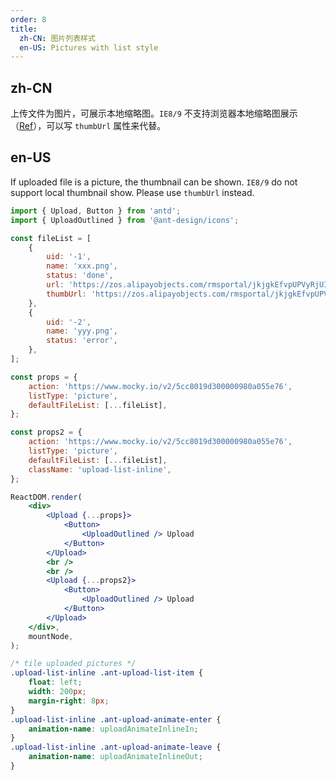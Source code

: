 ```yaml
---
order: 8
title:
  zh-CN: 图片列表样式
  en-US: Pictures with list style
---
```


## zh-CN

上传文件为图片，可展示本地缩略图。`IE8/9` 不支持浏览器本地缩略图展示（[Ref](https://developer.mozilla.org/en-US/docs/Web/API/FileReader/readAsDataURL)），可以写 `thumbUrl` 属性来代替。

## en-US

If uploaded file is a picture, the thumbnail can be shown. `IE8/9` do not support local thumbnail show. Please use `thumbUrl` instead.

```jsx
import { Upload, Button } from 'antd';
import { UploadOutlined } from '@ant-design/icons';

const fileList = [
	{
		uid: '-1',
		name: 'xxx.png',
		status: 'done',
		url: 'https://zos.alipayobjects.com/rmsportal/jkjgkEfvpUPVyRjUImniVslZfWPnJuuZ.png',
		thumbUrl: 'https://zos.alipayobjects.com/rmsportal/jkjgkEfvpUPVyRjUImniVslZfWPnJuuZ.png',
	},
	{
		uid: '-2',
		name: 'yyy.png',
		status: 'error',
	},
];

const props = {
	action: 'https://www.mocky.io/v2/5cc8019d300000980a055e76',
	listType: 'picture',
	defaultFileList: [...fileList],
};

const props2 = {
	action: 'https://www.mocky.io/v2/5cc8019d300000980a055e76',
	listType: 'picture',
	defaultFileList: [...fileList],
	className: 'upload-list-inline',
};

ReactDOM.render(
	<div>
		<Upload {...props}>
			<Button>
				<UploadOutlined /> Upload
			</Button>
		</Upload>
		<br />
		<br />
		<Upload {...props2}>
			<Button>
				<UploadOutlined /> Upload
			</Button>
		</Upload>
	</div>,
	mountNode,
);
```

```css
/* tile uploaded pictures */
.upload-list-inline .ant-upload-list-item {
	float: left;
	width: 200px;
	margin-right: 8px;
}
.upload-list-inline .ant-upload-animate-enter {
	animation-name: uploadAnimateInlineIn;
}
.upload-list-inline .ant-upload-animate-leave {
	animation-name: uploadAnimateInlineOut;
}
```
